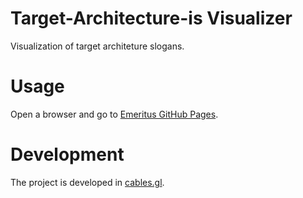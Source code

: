 # Target-Architecture-is Visualizer
Visualization of target architeture slogans. 

# Usage
Open a browser and go to [Emeritus GitHub Pages](https://athrane.github.io/target-architecture-is/).

# Development
The project is developed in [cables.gl](https://cables.gl/home).
